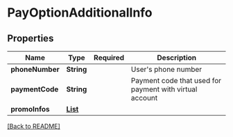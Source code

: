 # PayOptionAdditionalInfo
## Properties

| Name | Type | Required | Description |
| ------------- | ------------- | ------------- | ------------- |
| **phoneNumber** | **String** |  | User's phone number |
| **paymentCode** | **String** |  | Payment code that used for payment with virtual account |
| **promoInfos** | [**List**](PromoInfo.md) |  |  |

[[Back to README]](../../../../README.md)
